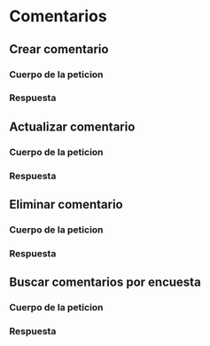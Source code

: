 # Comentarios

## Crear comentario

### Cuerpo de la peticion

### Respuesta

## Actualizar comentario

### Cuerpo de la peticion

### Respuesta

## Eliminar comentario

### Cuerpo de la peticion

### Respuesta

## Buscar comentarios por encuesta

### Cuerpo de la peticion

### Respuesta